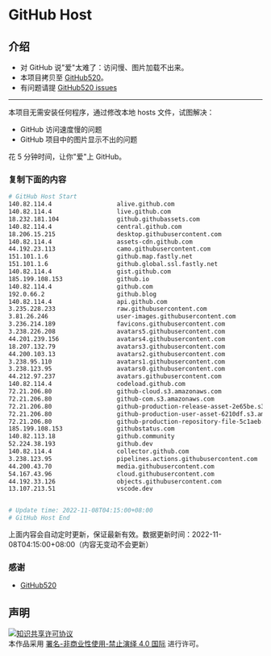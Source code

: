 # GitHub Host
## 介绍
- 对 GitHub 说"爱"太难了：访问慢、图片加载不出来。
- 本项目拷贝至 [GitHub520](https://github.com/521xueweihan/GitHub520)。
- 有问题请提 [GitHub520 issues](https://github.com/521xueweihan/GitHub520/issues/new)

---

本项目无需安装任何程序，通过修改本地 hosts 文件，试图解决：
- GitHub 访问速度慢的问题
- GitHub 项目中的图片显示不出的问题

花 5 分钟时间，让你"爱"上 GitHub。

### 复制下面的内容
```bash
# GitHub Host Start
140.82.114.4                  alive.github.com
140.82.114.4                  live.github.com
18.232.181.104                github.githubassets.com
140.82.114.4                  central.github.com
18.206.15.215                 desktop.githubusercontent.com
140.82.114.4                  assets-cdn.github.com
44.192.23.113                 camo.githubusercontent.com
151.101.1.6                   github.map.fastly.net
151.101.1.6                   github.global.ssl.fastly.net
140.82.114.4                  gist.github.com
185.199.108.153               github.io
140.82.114.4                  github.com
192.0.66.2                    github.blog
140.82.114.4                  api.github.com
3.235.228.233                 raw.githubusercontent.com
3.81.26.246                   user-images.githubusercontent.com
3.236.214.189                 favicons.githubusercontent.com
3.238.226.208                 avatars5.githubusercontent.com
44.201.239.156                avatars4.githubusercontent.com
18.207.132.79                 avatars3.githubusercontent.com
44.200.103.13                 avatars2.githubusercontent.com
3.238.95.110                  avatars1.githubusercontent.com
3.238.123.95                  avatars0.githubusercontent.com
44.212.97.237                 avatars.githubusercontent.com
140.82.114.4                  codeload.github.com
72.21.206.80                  github-cloud.s3.amazonaws.com
72.21.206.80                  github-com.s3.amazonaws.com
72.21.206.80                  github-production-release-asset-2e65be.s3.amazonaws.com
72.21.206.80                  github-production-user-asset-6210df.s3.amazonaws.com
72.21.206.80                  github-production-repository-file-5c1aeb.s3.amazonaws.com
185.199.108.153               githubstatus.com
140.82.113.18                 github.community
52.224.38.193                 github.dev
140.82.114.4                  collector.github.com
3.238.123.95                  pipelines.actions.githubusercontent.com
44.200.43.70                  media.githubusercontent.com
54.167.43.96                  cloud.githubusercontent.com
44.192.33.126                 objects.githubusercontent.com
13.107.213.51                 vscode.dev


# Update time: 2022-11-08T04:15:00+08:00
# GitHub Host End

```
上面内容会自动定时更新，保证最新有效。数据更新时间：2022-11-08T04:15:00+08:00（内容无变动不会更新）

### 感谢

- [GitHub520](https://github.com/521xueweihan/GitHub520)

## 声明
<a rel="license" href="https://creativecommons.org/licenses/by-nc-nd/4.0/deed.zh"><img alt="知识共享许可协议" style="border-width: 0" src="https://licensebuttons.net/l/by-nc-nd/4.0/88x31.png"></a><br>本作品采用 <a rel="license" href="https://creativecommons.org/licenses/by-nc-nd/4.0/deed.zh">署名-非商业性使用-禁止演绎 4.0 国际</a> 进行许可。